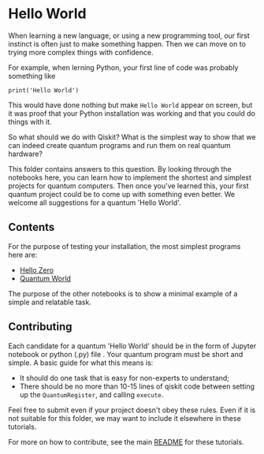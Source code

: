 # Hello World

When learning a new language, or using a new programming tool, our first instinct is often just to make something happen. Then we can move on to trying more complex things with confidence.

For example, when lerning Python, your first line of code was probably something like

    print('Hello World')
This would have done nothing but make `Hello World` appear on screen, but it was proof that your Python installation was working and that you could do things with it.

So what should we do with Qiskit? What is the simplest way to show that we can indeed create quantum programs and run them on real quantum hardware?

This folder contains answers to this question. By looking through the notebooks here, you can learn how to implement the shortest and simplest projects for quantum computers. Then once you've learned this, your first quantum project could be to come up with something even better. We welcome all suggestions for a quantum 'Hello World'.

## Contents

For the purpose of testing your installation, the most simplest programs here are:
* [Hello Zero](hello_zero.ipynb)
* [Quantum World](quantum_world.ipynb)

The purpose of the other notebooks is to show a minimal example of a simple and relatable task.

## Contributing

Each candidate for a quantum 'Hello World' should be in the form of Jupyter notebook or python (.py) file . Your quantum program must be short and simple. A basic guide for what this means is:
* It should do one task that is easy for non-experts to understand;
* There should be no more than 10-15 lines of qiskit code between setting up the `QuantumRegister`, and calling `execute`.

Feel free to submit even if your project doesn't obey these rules. Even if it is not suitable for this folder, we may want to include it elsewhere in these tutorials.

For more on how to contribute, see the main [README](../../README.md) for these tutorials.

